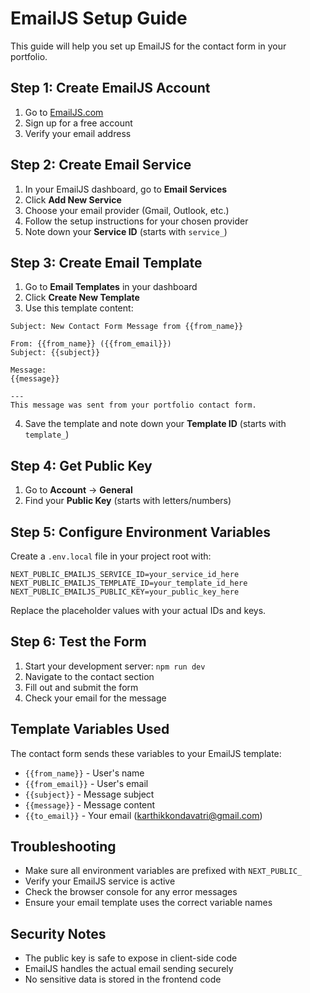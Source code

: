 # EmailJS Setup Guide

This guide will help you set up EmailJS for the contact form in your portfolio.

## Step 1: Create EmailJS Account

1. Go to [EmailJS.com](https://www.emailjs.com/)
2. Sign up for a free account
3. Verify your email address

## Step 2: Create Email Service

1. In your EmailJS dashboard, go to **Email Services**
2. Click **Add New Service**
3. Choose your email provider (Gmail, Outlook, etc.)
4. Follow the setup instructions for your chosen provider
5. Note down your **Service ID** (starts with `service_`)

## Step 3: Create Email Template

1. Go to **Email Templates** in your dashboard
2. Click **Create New Template**
3. Use this template content:

```
Subject: New Contact Form Message from {{from_name}}

From: {{from_name}} ({{from_email}})
Subject: {{subject}}

Message:
{{message}}

---
This message was sent from your portfolio contact form.
```

4. Save the template and note down your **Template ID** (starts with `template_`)

## Step 4: Get Public Key

1. Go to **Account** → **General**
2. Find your **Public Key** (starts with letters/numbers)

## Step 5: Configure Environment Variables

Create a `.env.local` file in your project root with:

```env
NEXT_PUBLIC_EMAILJS_SERVICE_ID=your_service_id_here
NEXT_PUBLIC_EMAILJS_TEMPLATE_ID=your_template_id_here
NEXT_PUBLIC_EMAILJS_PUBLIC_KEY=your_public_key_here
```

Replace the placeholder values with your actual IDs and keys.

## Step 6: Test the Form

1. Start your development server: `npm run dev`
2. Navigate to the contact section
3. Fill out and submit the form
4. Check your email for the message

## Template Variables Used

The contact form sends these variables to your EmailJS template:
- `{{from_name}}` - User's name
- `{{from_email}}` - User's email
- `{{subject}}` - Message subject
- `{{message}}` - Message content
- `{{to_email}}` - Your email (karthikkondavatri@gmail.com)

## Troubleshooting

- Make sure all environment variables are prefixed with `NEXT_PUBLIC_`
- Verify your EmailJS service is active
- Check the browser console for any error messages
- Ensure your email template uses the correct variable names

## Security Notes

- The public key is safe to expose in client-side code
- EmailJS handles the actual email sending securely
- No sensitive data is stored in the frontend code
